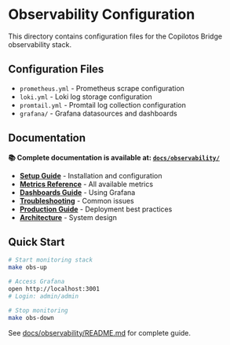 # Observability Configuration

This directory contains configuration files for the Copilotos Bridge observability stack.

## Configuration Files

- `prometheus.yml` - Prometheus scrape configuration
- `loki.yml` - Loki log storage configuration
- `promtail.yml` - Promtail log collection configuration
- `grafana/` - Grafana datasources and dashboards

## Documentation

**📚 Complete documentation is available at: [`docs/observability/`](../../docs/observability/)**

- [**Setup Guide**](../../docs/observability/setup.md) - Installation and configuration
- [**Metrics Reference**](../../docs/observability/metrics.md) - All available metrics
- [**Dashboards Guide**](../../docs/observability/dashboards.md) - Using Grafana
- [**Troubleshooting**](../../docs/observability/troubleshooting.md) - Common issues
- [**Production Guide**](../../docs/observability/production.md) - Deployment best practices
- [**Architecture**](../../docs/observability/architecture.md) - System design

## Quick Start

```bash
# Start monitoring stack
make obs-up

# Access Grafana
open http://localhost:3001
# Login: admin/admin

# Stop monitoring
make obs-down
```

See [docs/observability/README.md](../../docs/observability/README.md) for complete guide.
